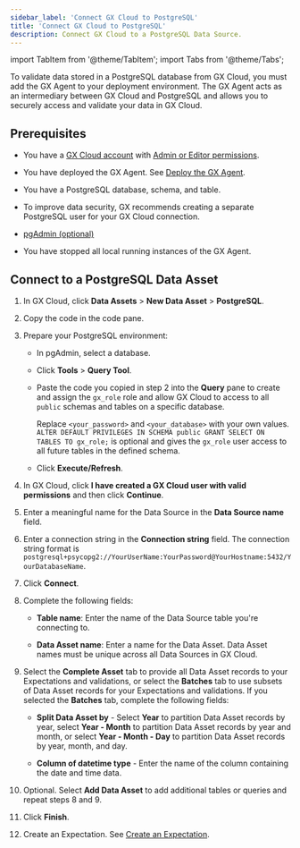 ```yaml
---
sidebar_label: 'Connect GX Cloud to PostgreSQL'
title: 'Connect GX Cloud to PostgreSQL'
description: Connect GX Cloud to a PostgreSQL Data Source.
---
```


import TabItem from '@theme/TabItem';
import Tabs from '@theme/Tabs';

To validate data stored in a PostgreSQL database from GX Cloud, you must add the GX Agent to your deployment environment. The GX Agent acts as an intermediary between GX Cloud and PostgreSQL and allows you to securely access and validate your data in GX Cloud.

## Prerequisites

- You have a [GX Cloud account](https://greatexpectations.io/cloud) with [Admin or Editor permissions](../about_gx.md#roles-and-responsibilities).

- You have deployed the GX Agent. See [Deploy the GX Agent](../deploy_gx_agent.md).

- You have a PostgreSQL database, schema, and table.

- To improve data security, GX recommends creating a separate PostgreSQL user for your GX Cloud connection.

- [pgAdmin (optional)](https://www.pgadmin.org/download/)

- You have stopped all local running instances of the GX Agent.

## Connect to a PostgreSQL Data Asset

1. In GX Cloud, click **Data Assets** > **New Data Asset** > **PostgreSQL**.

2. Copy the code in the code pane.

3. Prepare your PostgreSQL environment:

   - In pgAdmin, select a database.

   - Click **Tools** > **Query Tool**.

   - Paste the code you copied in step 2 into the **Query** pane to create and assign the `gx_role` role and allow GX Cloud to access to all `public` schemas and tables on a specific database.

      Replace `<your_password>` and `<your_database>` with your own values. `ALTER DEFAULT PRIVILEGES IN SCHEMA public GRANT SELECT ON TABLES TO gx_role;` is optional and gives the `gx_role` user access to all future tables in the defined schema.

    - Click **Execute/Refresh**.

4. In GX Cloud, click **I have created a GX Cloud user with valid permissions** and then click **Continue**.

5. Enter a meaningful name for the Data Source in the **Data Source name** field.

6. Enter a connection string in the **Connection string** field. The connection string format is `postgresql+psycopg2://YourUserName:YourPassword@YourHostname:5432/YourDatabaseName`. 

7. Click **Connect**.

8. Complete the following fields:

    - **Table name**: Enter the name of the Data Source table you're connecting to.
    
    - **Data Asset name**: Enter a name for the Data Asset. Data Asset names must be unique across all Data Sources in GX Cloud.

9. Select the **Complete Asset** tab to provide all Data Asset records to your Expectations and validations, or select the **Batches** tab to use subsets of Data Asset records for your Expectations and validations. If you selected the **Batches** tab, complete the following fields:

    - **Split Data Asset by** - Select **Year** to partition Data Asset records by year, select **Year - Month** to partition Data Asset records by year and month, or select **Year - Month - Day** to partition Data Asset records by year, month, and day.

    - **Column of datetime type** - Enter the name of the column containing the date and time data.

10. Optional. Select **Add Data Asset** to add additional tables or queries and repeat steps 8 and 9.

11. Click **Finish**.

12. Create an Expectation. See [Create an Expectation](/cloud/expectations/manage_expectations.md#create-an-expectation).

